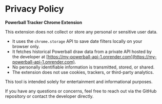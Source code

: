 # Privacy Policy

**Powerball Tracker Chrome Extension**

This extension does not collect or store any personal or sensitive user data.

- It uses the `chrome.storage` API to save date filters locally on your browser only.
- It fetches historical Powerball draw data from a private API hosted by the developer at [https://my-powerball-api-1.onrender.com](https://my-powerball-api-1.onrender.com).
- No personally identifiable information is transmitted, stored, or shared.
- The extension does not use cookies, trackers, or third-party analytics.

This tool is intended solely for entertainment and informational purposes.

If you have any questions or concerns, feel free to reach out via the GitHub repository or contact the developer directly.
